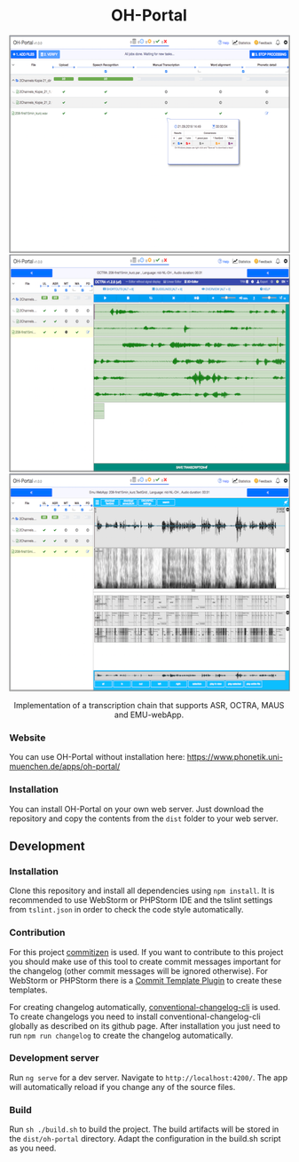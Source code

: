 <h1 align="center">OH-Portal</h1>
<p align="center">
  <img width="600" height="390" style="border:1px solid gray;" src="https://github.com/IPS-LMU/oh-portal/raw/master/screenshots/oh-portal01.png">
  <img width="600" height="390" style="border:1px solid gray;" src="https://github.com/IPS-LMU/oh-portal/raw/master/screenshots/oh-portal02.png" alt="OH-Portal OCTRA">
  <img width="600" height="390" style="border:1px solid gray;" src="https://github.com/IPS-LMU/oh-portal/raw/master/screenshots/oh-portal03.png" alt="OH-Portal EMU-webApp">
</p>
<p align="center">
Implementation of a transcription chain that supports ASR, OCTRA, MAUS and EMU-webApp.
</p>

### Website

You can use OH-Portal without installation here: https://www.phonetik.uni-muenchen.de/apps/oh-portal/

### Installation

You can install OH-Portal on your own web server. Just download the repository and copy the contents from the `dist` folder to your web server.

## Development

### Installation

Clone this repository and install all dependencies using `npm install`. It is recommended to use WebStorm or PHPStorm IDE and the tslint settings from `tslint.json` in order to check the code style automatically.

### Contribution

For this project <a href="https://github.com/commitizen/cz-cli">commitizen</a> is used. If you want to contribute to this project you should make use of this tool to create commit messages important for the changelog (other commit messages will be ignored otherwise). For WebStorm or PHPStorm there is a <a href="https://plugins.jetbrains.com/plugin/9861-git-commit-template">Commit Template Plugin</a> to create these templates.

For creating changelog automatically, <a href="https://github.com/conventional-changelog/conventional-changelog/tree/master/packages/conventional-changelog-cli">conventional-changelog-cli</a> is used. To create changelogs you need to install conventional-changelog-cli globally as described on its github page. After installation you just need to run `npm run changelog` to create the changelog automatically.

### Development server

Run `ng serve` for a dev server. Navigate to `http://localhost:4200/`. The app will automatically reload if you change any of the source files.

### Build

Run `sh ./build.sh` to build the project. The build artifacts will be stored in the `dist/oh-portal` directory. Adapt the configuration in the build.sh script as you need.
